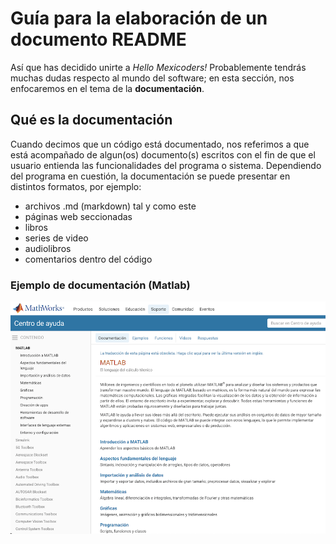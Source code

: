 # Guía para la elaboración de un documento README

Así que has decidido unirte a *Hello Mexicoders!* Probablemente tendrás muchas dudas respecto al mundo del software; en esta sección, nos enfocaremos en el tema de la **documentación**. 

## Qué es la documentación 

Cuando decimos que un código está documentado, nos referimos a que está acompañado de algun(os) documento(s) escritos con el fin de que el usuario entienda las funcionalidades del programa o sistema. Dependiendo del programa en cuestión, la documentación se puede presentar en distintos formatos, por ejemplo: 

- archivos .md (markdown) tal y como este
- páginas web seccionadas 
- libros 
- series de video
- audiolibros
- comentarios dentro del código 

### Ejemplo de documentación (Matlab)


![matlab](./pics/docMatlab.png)